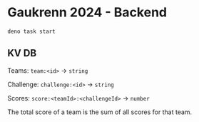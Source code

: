 # Gaukrenn 2024 - Backend

```
deno task start
```

## KV DB

Teams: `team:<id>` -> `string`

Challenge: `challenge:<id>` -> `string`

Scores: `score:<teamId>:<challengeId>` -> `number`

The total score of a team is the sum of all scores for that team.
